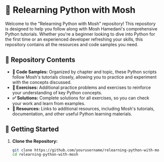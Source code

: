 # 🐍 Relearning Python with Mosh

Welcome to the "Relearning Python with Mosh" repository! This repository is designed to help you follow along with Mosh Hamedani's comprehensive Python tutorials. Whether you're a beginner looking to dive into Python for the first time or an experienced developer refreshing your skills, this repository contains all the resources and code samples you need.

## 📂 Repository Contents

- **📝 Code Samples:** Organized by chapter and topic, these Python scripts follow Mosh's tutorials closely, allowing you to practice and experiment with the concepts discussed.
- **🧩 Exercises:** Additional practice problems and exercises to reinforce your understanding of key Python concepts.
- **✅ Solutions:** Complete solutions for all exercises, so you can check your work and learn from examples.
- **🔗 Resources:** Links to additional resources, including Mosh's tutorials, documentation, and other useful Python learning materials.

## 🚀 Getting Started

1. **Clone the Repository:**
   ```bash
   git clone https://github.com/yourusername/relearning-python-with-mosh.git
   cd relearning-python-with-mosh
